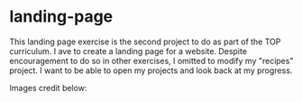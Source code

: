 # landing-page
This landing page exercise is the second project to do as part of the TOP curriculum. I ave to create a landing page for a website.
Despite encouragement to do so in other exercises, I omitted to modify my "recipes" project. I want to be able to open my projects and look back at my progress.

Images credit below:

